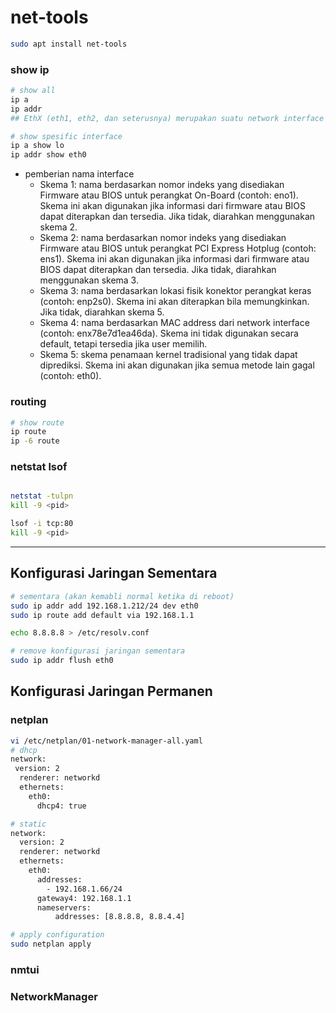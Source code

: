# net-tools
```bash
sudo apt install net-tools
```

### show ip
```bash
# show all
ip a
ip addr
## EthX (eth1, eth2, dan seterusnya) merupakan suatu network interface berjenis network card atau kartu jaringan, seperti ethernet card atau LAN card.

# show spesific interface
ip a show lo
ip addr show eth0
```

- pemberian nama interface
  - Skema 1: nama berdasarkan nomor indeks yang disediakan Firmware atau BIOS untuk perangkat On-Board (contoh: eno1). Skema ini akan digunakan jika informasi dari firmware atau BIOS dapat diterapkan dan tersedia. Jika tidak, diarahkan menggunakan skema 2.
  - Skema 2: nama berdasarkan nomor indeks yang disediakan Firmware atau BIOS untuk perangkat PCI Express Hotplug (contoh: ens1). Skema ini akan digunakan jika informasi dari firmware atau BIOS dapat diterapkan dan tersedia. Jika tidak, diarahkan menggunakan skema 3.
  - Skema 3: nama berdasarkan lokasi fisik konektor perangkat keras (contoh: enp2s0). Skema ini akan diterapkan bila memungkinkan. Jika tidak, diarahkan skema 5.
  - Skema 4: nama berdasarkan MAC address dari network interface (contoh: enx78e7d1ea46da). Skema ini tidak digunakan secara default, tetapi tersedia jika user memilih.
  - Skema 5: skema penamaan kernel tradisional yang tidak dapat diprediksi. Skema ini akan digunakan jika semua metode lain gagal (contoh: eth0).

### routing
```bash
# show route
ip route
ip -6 route
```

### netstat lsof
```bash

netstat -tulpn
kill -9 <pid>

lsof -i tcp:80
kill -9 <pid>
```

---
## Konfigurasi Jaringan Sementara
```bash
# sementara (akan kemabli normal ketika di reboot)
sudo ip addr add 192.168.1.212/24 dev eth0
sudo ip route add default via 192.168.1.1

echo 8.8.8.8 > /etc/resolv.conf

# remove konfigurasi jaringan sementara
sudo ip addr flush eth0
```

## Konfigurasi Jaringan Permanen
### netplan
```bash
vi /etc/netplan/01-network-manager-all.yaml
# dhcp
network:
 version: 2
  renderer: networkd
  ethernets:
    eth0:
      dhcp4: true

# static
network:
  version: 2
  renderer: networkd
  ethernets:
    eth0:
      addresses:
        - 192.168.1.66/24
      gateway4: 192.168.1.1
      nameservers:
          addresses: [8.8.8.8, 8.8.4.4]

# apply configuration
sudo netplan apply
```

### nmtui

### NetworkManager